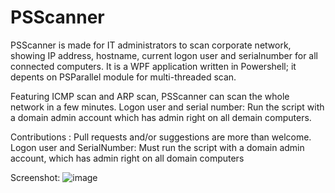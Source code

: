 # PSScanner

PSScanner is made for IT administrators to scan corporate network, showing IP address, hostname, current logon user and serialnumber for all connected computers.
It is a WPF application written in Powershell; it depents on PSParallel module for multi-threaded scan.

Featuring ICMP scan and ARP scan, PSScanner can scan the whole network in a few minutes.
Logon user and serial number: Run the script with a domain admin account which has admin right on all demain computers.

Contributions : Pull requests and/or suggestions are more than welcome.
Logon user and SerialNumber: Must run the script with a domain admin account, which has admin right on all domain computers

Screenshot:
![image](https://user-images.githubusercontent.com/57880343/114134046-e3051700-98bb-11eb-9ca4-3cff98502e9c.png)

